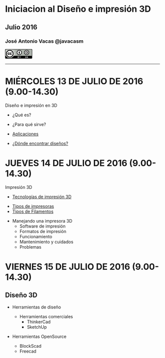 # Iniciacion al Diseño e impresión 3D

## Julio  2016

### José Antonio Vacas @javacasm

![CCbySA](images/CCbySQ_88x31.png)

* *  *

# MIÉRCOLES 13 DE JULIO DE 2016 (9.00-14.30)

Diseño e impresión en 3D

- ¿Qué es?

- ¿Para qué sirve?

- [Aplicaciones](./Aplicaciones.md)

- [¿Dónde encontrar diseños?](./Repositorios.md)

# JUEVES 14 DE JULIO DE 2016 (9.00-14.30)

Impresión 3D
- [Tecnologías de impresión 3D](./Teconologias.md)
 * [Tipos de impresoras](./Geometrias.md)
 * [Tipos de Filamentos](./Filamentos.md)

- Manejando una impresora 3D
  * Software de impresión
  * Formatos de impresión
  * Funcionamiento
  * Mantenimiento y cuidados
  * Problemas

# VIERNES 15 DE JULIO DE 2016 (9.00-14.30)

## Diseño 3D
- Herramientas de diseño
  * Herramientas comerciales
     * ThinkerCad
     * SketchUp

- Herramientas OpenSource
  * BlockScad
  * Freecad
